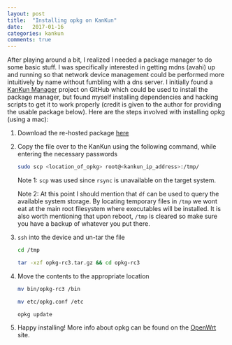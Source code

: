 ```yaml
---
layout: post
title:  "Installing opkg on KanKun"
date:   2017-01-16
categories: kankun
comments: true
---
```


After playing around a bit, I realized I needed a package manager to do some basic stuff. I was specifically interested in getting mdns (avahi) up and running so that network device management could be performed more intuitively by name without fumbling with a dns server. I initially found a [KanKun Manager](https://github.com/homedash/kankun-manager) project on GitHub which could be used to install the package manager, but found myself installing dependencies and hacking scripts to get it to work properly (credit is given to the author for providing the usable package below). Here are the steps involved with installing opkg (using a mac):

1. Download the re-hosted package [here](https://github.com/dougcooper/kankun/blob/master/opkg-rc3.tar.gz)
2. Copy the file over to the KanKun using the following command, while entering the necessary passwords

   ```bash
   sudo scp <location_of_opkg> root@<kankun_ip_address>:/tmp/
   ```

    Note 1: `scp` was used since `rsync` is unavailable on the target system.

    Note 2: At this point I should mention that `df` can be used to query the available system storage. By locating temporary files in `/tmp` we wont eat at the main root filesystem where executables will be installed. It is also worth mentioning that upon reboot, `/tmp` is cleared so make sure you have a backup of whatever you put there.

3. `ssh` into the device and un-tar the file

   ```bash
   cd /tmp
   ```

   ```bash
   tar -xzf opkg-rc3.tar.gz && cd opkg-rc3
   ```

4. Move the contents to the appropriate location

   ```bash
   mv bin/opkg-rc3 /bin
   ```

   ```bash
   mv etc/opkg.conf /etc
   ```

   ```bash
   opkg update
   ```

5. Happy installing! More info about opkg can be found on the [OpenWrt](https://wiki.openwrt.org/doc/techref/opkg) site.
